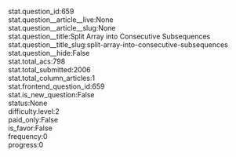 stat.question_id:659  
stat.question__article__live:None  
stat.question__article__slug:None  
stat.question__title:Split Array into Consecutive Subsequences  
stat.question__title_slug:split-array-into-consecutive-subsequences  
stat.question__hide:False  
stat.total_acs:798  
stat.total_submitted:2006  
stat.total_column_articles:1  
stat.frontend_question_id:659  
stat.is_new_question:False  
status:None  
difficulty.level:2  
paid_only:False  
is_favor:False  
frequency:0  
progress:0  
